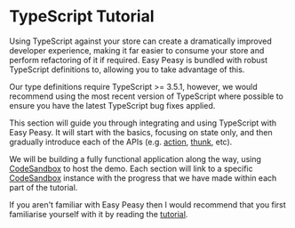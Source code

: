 # TypeScript Tutorial

Using TypeScript against your store can create a dramatically improved developer experience, making it far easier to consume your store and perform refactoring of it if required. Easy Peasy is bundled with robust TypeScript definitions to, allowing you to take advantage of this.

Our type definitions require TypeScript >= 3.5.1, however, we would recommend using the most recent version of TypeScript where possible to ensure you have the latest TypeScript bug fixes applied.

This section will guide you through integrating and using TypeScript with Easy Peasy. It will start with the basics, focusing on state only, and then gradually introduce each of the APIs (e.g. [action](/docs/api/action), [thunk](/docs/api/thunk), etc).

We will be building a fully functional application along the way, using [CodeSandbox](https://codesandbox.io) to host the demo. Each section will link to a specific [CodeSandbox](https://codesandbox.io) instance with the progress that we have made within each part of the tutorial.

If you aren't familiar with Easy Peasy then I would recommend that you first familiarise yourself with it by reading the [tutorial](/docs/tutorial).

